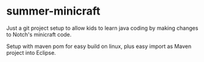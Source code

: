 # summer-minicraft

Just a git project setup to allow kids to learn java coding by making changes to Notch's minicraft code.  

Setup with maven pom for easy build on linux, plus easy import as Maven project into Eclipse. 
